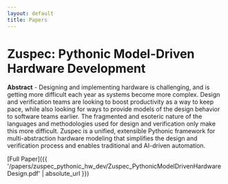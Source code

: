 ```yaml
---
layout: default
title: Papers
---
```


# Zuspec: Pythonic Model-Driven Hardware Development

**Abstract** - Designing and implementing hardware is challenging, and is getting more 
difficult each year as systems become more complex. Design and verification 
teams are looking to boost productivity as a way to keep pace, 
while also looking for ways to provide models of the design behavior to 
software teams earlier. The fragmented and esoteric nature of the languages 
and methodologies used for design and verification only make this more difficult. 
Zuspec is a unified, extensible Pythonic framework for multi-abstraction 
hardware modeling that simplifies the design and verification process and 
enables traditional and AI-driven automation.

[Full Paper]({{ '/papers/zuspec_pythonic_hw_dev/Zuspec_PythonicModelDrivenHardwareDesign.pdf' | absolute_url }})
